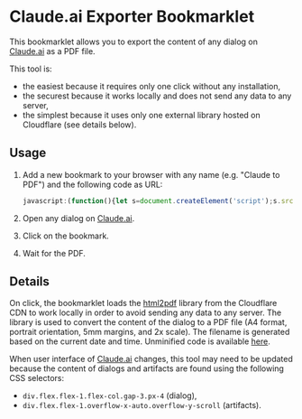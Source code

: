 # Claude.ai Exporter Bookmarklet

This bookmarklet allows you to export the content of any dialog on [Claude.ai](https://claude.ai/) as a PDF file.

This tool is:

- the easiest because it requires only one click without any installation,
- the securest because it works locally and does not send any data to any server,
- the simplest because it uses only one external library hosted on Cloudflare (see details below).

## Usage

1. Add a new bookmark to your browser with any name (e.g. "Claude to PDF") and the following code as URL:

    ```javascript
   javascript:(function(){let s=document.createElement('script');s.src='https://cdnjs.cloudflare.com/ajax/libs/html2pdf.js/0.10.2/html2pdf.bundle.min.js';s.onload=function(){let t=new Date().toISOString().replace(/[-:T.]/g,'').slice(0,14),e1=document.querySelector('div.flex.flex-1.flex-col.gap-3.px-4'),e2=document.querySelector('div.flex.flex-1.overflow-x-auto.overflow-y-scroll');let pdf=html2pdf().set({margin:5,filename:`${t}.pdf`,html2canvas:{scale:2,logging:false}}).from(e1);e2&&(pdf=pdf.toPdf().get('pdf').then(pdfObj=>pdfObj.addPage()).from(e2).toContainer().toCanvas().toPdf());pdf.save();};document.body.appendChild(s);})();
   ```

2. Open any dialog on [Claude.ai](https://claude.ai/).
3. Click on the bookmark.
4. Wait for the PDF.

## Details

On click, the bookmarklet loads the [html2pdf](https://github.com/eKoopmans/html2pdf.js) library from the Cloudflare CDN
to work locally in order to avoid sending any data to any server. The library is used to convert the content of the
dialog to a PDF file (A4 format, portrait orientation, 5mm margins, and 2x scale). The filename is generated based on
the current date and time. Unminified code is
available [here](https://github.com/give-me/claude/blob/main/bookmarklet.js).

When user interface of [Claude.ai](https://claude.ai/) changes, this tool may need to be updated because the content
of dialogs and artifacts are found using the following CSS selectors:

- `div.flex.flex-1.flex-col.gap-3.px-4` (dialog),
- `div.flex.flex-1.overflow-x-auto.overflow-y-scroll` (artifacts).